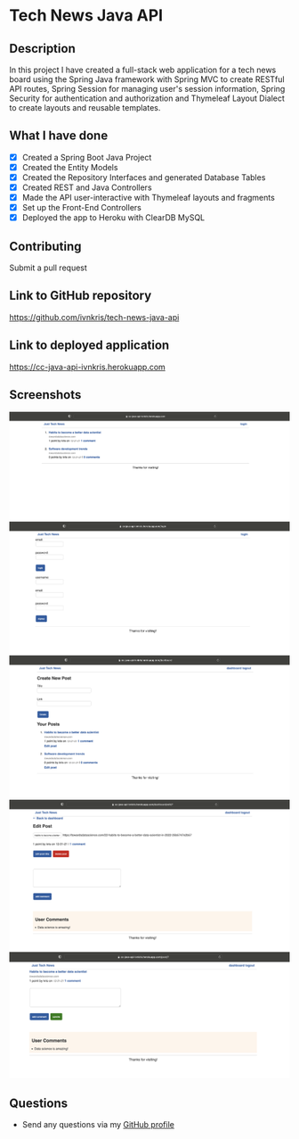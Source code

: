 # Tech News Java API

## Description

In this project I have created a full-stack web application for a tech news board using the Spring Java framework with Spring MVC to create RESTful API routes, Spring Session for managing user's session information, Spring Security for authentication and authorization and Thymeleaf Layout Dialect to create layouts and reusable templates.

## What I have done

- [x] Created a Spring Boot Java Project
- [x] Created the Entity Models
- [x] Created the Repository Interfaces and generated Database Tables
- [x] Created REST and Java Controllers
- [x] Made the API user-interactive with Thymeleaf layouts and fragments
- [x] Set up the Front-End Controllers
- [x] Deployed the app to Heroku with ClearDB MySQL

## Contributing

Submit a pull request

## Link to GitHub repository

https://github.com/ivnkris/tech-news-java-api

## Link to deployed application

https://cc-java-api-ivnkris.herokuapp.com

## Screenshots

![Screenshot 1](./screenshots/screenshot-1.png)
![Screenshot 2](./screenshots/screenshot-2.png)
![Screenshot 3](./screenshots/screenshot-3.png)
![Screenshot 4](./screenshots/screenshot-4.png)
![Screenshot 5](./screenshots/screenshot-5.png)

## Questions

- Send any questions via my [GitHub profile](https://github.com/ivnkris)
